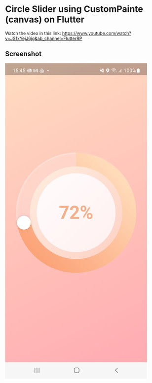 # Circle Slider using CustomPainte (canvas) on Flutter

Watch the video in this link: 
https://www.youtube.com/watch?v=JS1xYejJ6jg&ab_channel=FlutterRP
## Screenshot

![Screenshot](screenshot.jpg)